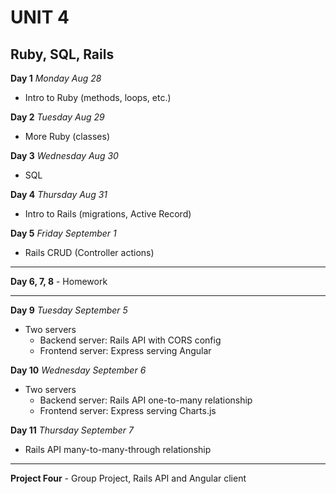 # UNIT 4

## Ruby, SQL, Rails


**Day 1** _Monday Aug 28_

* Intro to Ruby (methods, loops, etc.)



**Day 2** _Tuesday Aug 29_

* More Ruby (classes)


**Day 3** _Wednesday Aug 30_

* SQL

**Day 4** _Thursday Aug 31_

* Intro to Rails (migrations, Active Record)

**Day 5** _Friday September 1_

* Rails CRUD (Controller actions)

<hr>

**Day 6, 7, 8** - Homework

<hr>

**Day 9** _Tuesday September 5_

* Two servers
	* Backend server: Rails API with CORS config
	* Frontend server: Express serving Angular

**Day 10** _Wednesday September 6_

* Two servers
	* Backend server: Rails API one-to-many relationship
	* Frontend server: Express serving Charts.js

**Day 11** _Thursday September 7_

* Rails API many-to-many-through relationship

<hr>

**Project Four** - Group Project, Rails API and Angular client
	


